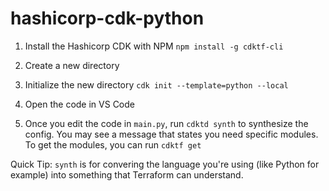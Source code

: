 # hashicorp-cdk-python

1. Install the Hashicorp CDK with NPM
   `npm install -g cdktf-cli`

2. Create a new directory

3. Initialize the new directory
   `cdk init --template=python --local`

4. Open the code in VS Code

5. Once you edit the code in `main.py`, run `cdktd synth` to synthesize the config. You may see a message that states you need specific modules. To get the modules, you can run `cdktf get`

  Quick Tip: `synth` is for convering the language you're using (like Python for example) into something that Terraform can understand.
